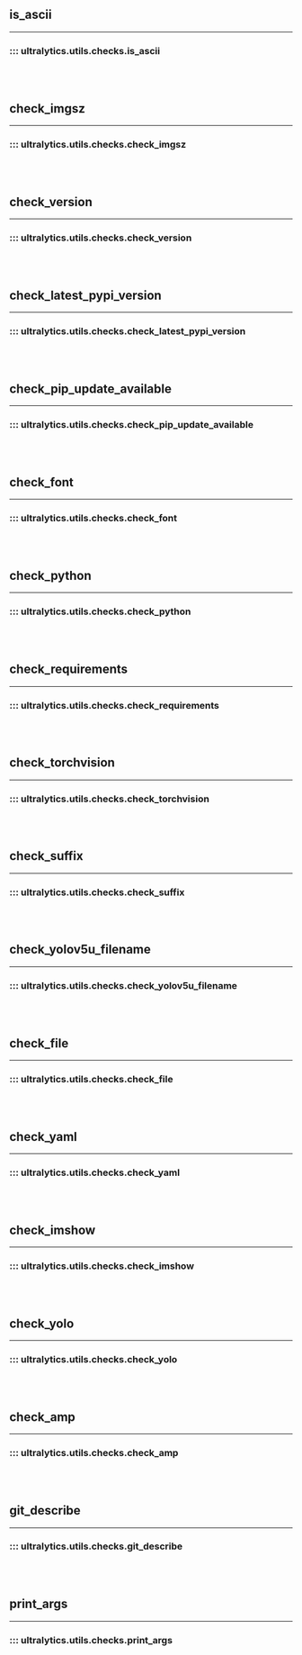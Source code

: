 ## is_ascii
---
### ::: ultralytics.utils.checks.is_ascii
<br><br>

## check_imgsz
---
### ::: ultralytics.utils.checks.check_imgsz
<br><br>

## check_version
---
### ::: ultralytics.utils.checks.check_version
<br><br>

## check_latest_pypi_version
---
### ::: ultralytics.utils.checks.check_latest_pypi_version
<br><br>

## check_pip_update_available
---
### ::: ultralytics.utils.checks.check_pip_update_available
<br><br>

## check_font
---
### ::: ultralytics.utils.checks.check_font
<br><br>

## check_python
---
### ::: ultralytics.utils.checks.check_python
<br><br>

## check_requirements
---
### ::: ultralytics.utils.checks.check_requirements
<br><br>

## check_torchvision
---
### ::: ultralytics.utils.checks.check_torchvision
<br><br>

## check_suffix
---
### ::: ultralytics.utils.checks.check_suffix
<br><br>

## check_yolov5u_filename
---
### ::: ultralytics.utils.checks.check_yolov5u_filename
<br><br>

## check_file
---
### ::: ultralytics.utils.checks.check_file
<br><br>

## check_yaml
---
### ::: ultralytics.utils.checks.check_yaml
<br><br>

## check_imshow
---
### ::: ultralytics.utils.checks.check_imshow
<br><br>

## check_yolo
---
### ::: ultralytics.utils.checks.check_yolo
<br><br>

## check_amp
---
### ::: ultralytics.utils.checks.check_amp
<br><br>

## git_describe
---
### ::: ultralytics.utils.checks.git_describe
<br><br>

## print_args
---
### ::: ultralytics.utils.checks.print_args
<br><br>
